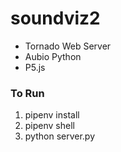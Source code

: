 # soundviz2
<ul>
  <li> Tornado Web Server</li>
  <li> Aubio Python </li>
  <li> P5.js </li>
</ul>

<h3> To Run </h3>
<ol>
  <li> pipenv install </li>
  <li> pipenv shell </li>
  <li> python server.py </li>
</ol>

